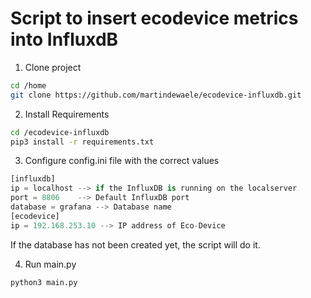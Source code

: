 <h1>Script to insert ecodevice metrics into InfluxdB</h1>

1. Clone project
```bash
cd /home
git clone https://github.com/martindewaele/ecodevice-influxdb.git
```

2. Install Requirements
```bash
cd /ecodevice-influxdb
pip3 install -r requirements.txt
```
3. Configure config.ini file with the correct values
```python
[influxdb]
ip = localhost --> if the InfluxDB is running on the localserver
port = 8806    --> Default InfluxDB port
database = grafana --> Database name
[ecodevice]
ip = 192.168.253.10 --> IP address of Eco-Device
```

If the database has not been created yet, the script will do it.

4. Run main.py
```bash
python3 main.py
```
